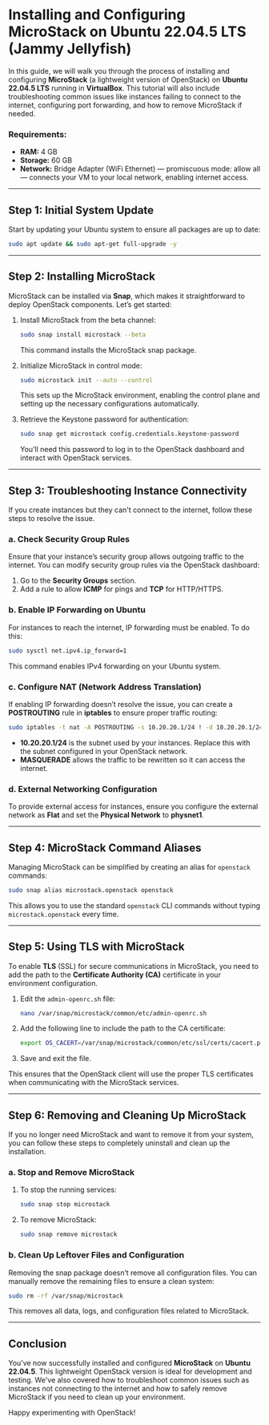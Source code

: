 # Installing and Configuring MicroStack on Ubuntu 22.04.5 LTS (Jammy Jellyfish)

In this guide, we will walk you through the process of installing and configuring **MicroStack** (a lightweight version of OpenStack) on **Ubuntu 22.04.5 LTS** running in **VirtualBox**. This tutorial will also include troubleshooting common issues like instances failing to connect to the internet, configuring port forwarding, and how to remove MicroStack if needed.

### Requirements:
- **RAM:** 4 GB
- **Storage:** 60 GB
- **Network:** Bridge Adapter (WiFi Ethernet) — promiscuous mode: allow all — connects your VM to your local network, enabling internet access.

---

## Step 1: Initial System Update

Start by updating your Ubuntu system to ensure all packages are up to date:

```bash
sudo apt update && sudo apt-get full-upgrade -y
```

---

## Step 2: Installing MicroStack

MicroStack can be installed via **Snap**, which makes it straightforward to deploy OpenStack components. Let’s get started:

1. Install MicroStack from the beta channel:

    ```bash
    sudo snap install microstack --beta
    ```

    This command installs the MicroStack snap package.

2. Initialize MicroStack in control mode:

    ```bash
    sudo microstack init --auto --control
    ```

    This sets up the MicroStack environment, enabling the control plane and setting up the necessary configurations automatically.

3. Retrieve the Keystone password for authentication:

    ```bash
    sudo snap get microstack config.credentials.keystone-password
    ```

    You’ll need this password to log in to the OpenStack dashboard and interact with OpenStack services.

---

## Step 3: Troubleshooting Instance Connectivity

If you create instances but they can't connect to the internet, follow these steps to resolve the issue.

### a. Check Security Group Rules

Ensure that your instance’s security group allows outgoing traffic to the internet. You can modify security group rules via the OpenStack dashboard:

1. Go to the **Security Groups** section.
2. Add a rule to allow **ICMP** for pings and **TCP** for HTTP/HTTPS.

### b. Enable IP Forwarding on Ubuntu

For instances to reach the internet, IP forwarding must be enabled. To do this:

```bash
sudo sysctl net.ipv4.ip_forward=1
```

This command enables IPv4 forwarding on your Ubuntu system.

### c. Configure NAT (Network Address Translation)

If enabling IP forwarding doesn’t resolve the issue, you can create a **POSTROUTING** rule in **iptables** to ensure proper traffic routing:

```bash
sudo iptables -t nat -A POSTROUTING -s 10.20.20.1/24 ! -d 10.20.20.1/24 -j MASQUERADE
```

- **10.20.20.1/24** is the subnet used by your instances. Replace this with the subnet configured in your OpenStack network.
- **MASQUERADE** allows the traffic to be rewritten so it can access the internet.

### d. External Networking Configuration

To provide external access for instances, ensure you configure the external network as **Flat** and set the **Physical Network** to **physnet1**.

---

## Step 4: MicroStack Command Aliases

Managing MicroStack can be simplified by creating an alias for `openstack` commands:

```bash
sudo snap alias microstack.openstack openstack
```

This allows you to use the standard `openstack` CLI commands without typing `microstack.openstack` every time.

---

## Step 5: Using TLS with MicroStack

To enable **TLS** (SSL) for secure communications in MicroStack, you need to add the path to the **Certificate Authority (CA)** certificate in your environment configuration.

1. Edit the `admin-openrc.sh` file:

    ```bash
    nano /var/snap/microstack/common/etc/admin-openrc.sh
    ```

2. Add the following line to include the path to the CA certificate:

    ```bash
    export OS_CACERT=/var/snap/microstack/common/etc/ssl/certs/cacert.pem
    ```

3. Save and exit the file.

This ensures that the OpenStack client will use the proper TLS certificates when communicating with the MicroStack services.

---

## Step 6: Removing and Cleaning Up MicroStack

If you no longer need MicroStack and want to remove it from your system, you can follow these steps to completely uninstall and clean up the installation.

### a. Stop and Remove MicroStack

1. To stop the running services:

    ```bash
    sudo snap stop microstack
    ```

2. To remove MicroStack:

    ```bash
    sudo snap remove microstack
    ```

### b. Clean Up Leftover Files and Configuration

Removing the snap package doesn’t remove all configuration files. You can manually remove the remaining files to ensure a clean system:

```bash
sudo rm -rf /var/snap/microstack
```

This removes all data, logs, and configuration files related to MicroStack.

---

## Conclusion

You’ve now successfully installed and configured **MicroStack** on **Ubuntu 22.04.5**. This lightweight OpenStack version is ideal for development and testing. We've also covered how to troubleshoot common issues such as instances not connecting to the internet and how to safely remove MicroStack if you need to clean up your environment.

Happy experimenting with OpenStack!
